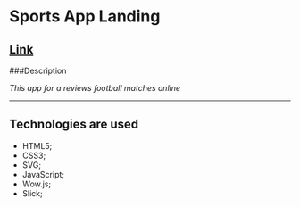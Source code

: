 # Sports App Landing

[Link](https://ihor92.github.io/sports_app_landing/src/ "Demo")
---


###Description

*This app for a reviews football matches online*

---

Technologies are used
-------------------------
* HTML5;
* CSS3;
* SVG;
* JavaScript;
* Wow.js;
* Slick;
